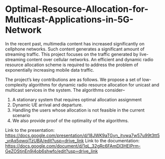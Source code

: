 # Optimal-Resource-Allocation-for-Multicast-Applications-in-5G-Network

In the recent past, multimedia content has increased significantly on cellphone networks. Such content generates a significant amount of streaming traffic. This project focuses on the traffic generated by live-streaming content over cellular networks. An efficient and dynamic radio resource allocation scheme is required to address the problem of exponentially increasing mobile data traffic.

The project’s key contributions are as follows. We propose a set of low-complexity algorithms for dynamic radio resource allocation for unicast and multicast services in the system. 
The algorithms consider–
1. A stationary system that requires optimal allocation assignment 
2. Dynamic UE arrival and departure. 
3. Handling the users whose allocation is not feasible in the current scenario
4. We also provide proof of the optimality of the algorithms. 


Link to the presentation: https://docs.google.com/presentation/d/18JWK9aTGyn_jtywa7w57u99t3tt5_vrAq5qwoiTzUBA/edit?usp=drive_link 
Link to the documentation: https://docs.google.com/document/d/1qL_32gRc6FAmDI3HElPrm-GeZOStjnEn9j4ob6shwfo/edit?usp=drive_link 
